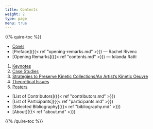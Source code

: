 ```yaml
---
title: Contents
weight: 2
type: page
menu: true
---
```

{{% quire-toc %}}

- [Cover](/)
- [Preface]({{< ref "opening-remarks.md" >}}) — Rachel Rivenc
- [Opening Remarks]({{< ref "contents.md" >}}) — Iolanda Ratti

1. [Keynotes](/keynotes/)
2. [Case Studies](/case-studies/)
3. [Strategies to Preserve Kinetic Collections/An Artist’s Kinetic Oeuvre](/strategies/)
4. [Theoretical Issues](/theoretical-issues/)
5. [Posters](/posters/)

- [List of Contributors]({{< ref "contributors.md" >}})
- [List of Participants]({{< ref "participants.md" >}})
- [Selected Bibliography]({{< ref "bibliography.md" >}})
- [About]({{< ref "about.md" >}})

{{% /quire-toc %}}
